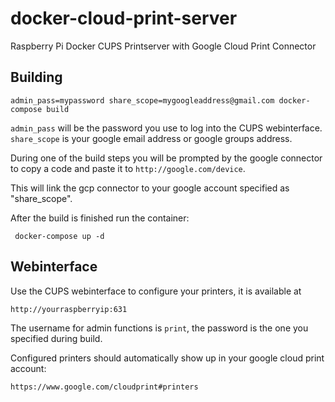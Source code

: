 # docker-cloud-print-server
Raspberry Pi Docker CUPS Printserver with Google Cloud Print Connector

## Building

    admin_pass=mypassword share_scope=mygoogleaddress@gmail.com docker-compose build
    
`admin_pass` will be the password you use to log into the CUPS webinterface. `share_scope` is your google email address or google groups address.

During one of the build steps you will be prompted by the google connector to copy a code and paste it to `http://google.com/device`.

This will link the gcp connector to your google account specified as "share_scope".

After the build is finished run the container:

     docker-compose up -d

## Webinterface

Use the CUPS webinterface to configure your printers, it is available at

    http://yourraspberryip:631
    
The username for admin functions is `print`, the password is the one you specified during build.

Configured printers should automatically show up in your google cloud print account:

    https://www.google.com/cloudprint#printers
